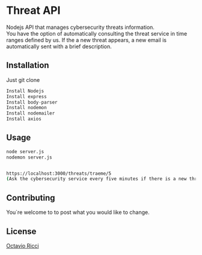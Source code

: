 # Threat API

Nodejs API that manages cybersecurity threats information.  
You have the option of automatically consulting the threat service in time ranges defined by us. 
If the a new threat appears, a new email is automatically sent with a brief description.

## Installation

Just git clone

```python
Install Nodejs
Install express
Install body-parser
Install nodemon
Install nodemailer
Install axios
```

## Usage

```bash
node server.js
nodemon server.js


https://localhost:3000/threats/traeme/5
(Ask the cybersecurity service every five minutes if there is a new threat)
```

## Contributing
You`re welcome to to post what you would like to change.


## License
[Octavio Ricci](https://www.linkedin.com/in/octavioricci)